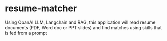 # resume-matcher
Using OpanAI LLM, Langchain and RAG, this application will read resume documents (PDF, Word doc or PPT slides) and find matches using skills that is fed from a prompt
